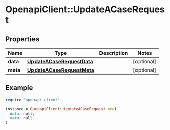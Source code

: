 # OpenapiClient::UpdateACaseRequest

## Properties

| Name | Type | Description | Notes |
| ---- | ---- | ----------- | ----- |
| **data** | [**UpdateACaseRequestData**](UpdateACaseRequestData.md) |  | [optional] |
| **meta** | [**UpdateACaseRequestMeta**](UpdateACaseRequestMeta.md) |  | [optional] |

## Example

```ruby
require 'openapi_client'

instance = OpenapiClient::UpdateACaseRequest.new(
  data: null,
  meta: null
)
```

